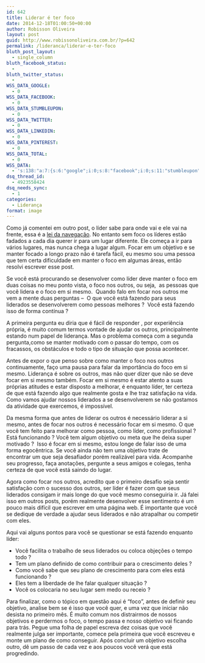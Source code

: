 ```yaml
---
id: 642
title: Liderar é ter foco
date: 2014-12-18T01:00:50+00:00
author: Robisson Oliveira
layout: post
guid: http://www.robissonoliveira.com.br/?p=642
permalink: /lideranca/liderar-e-ter-foco
bluth_post_layout:
  - single_column
bluth_facebook_status:
  - 
bluth_twitter_status:
  - 
WSS_DATA_GOOGLE:
  - 0
WSS_DATA_FACEBOOK:
  - 0
WSS_DATA_STUMBLEUPON:
  - 0
WSS_DATA_TWITTER:
  - 0
WSS_DATA_LINKEDIN:
  - 0
WSS_DATA_PINTEREST:
  - 0
WSS_DATA_TOTAL:
  - 0
WSS_DATA:
  - 's:138:"a:7:{s:6:"google";i:0;s:8:"facebook";i:0;s:11:"stumbleupon";i:0;s:7:"twitter";i:0;s:8:"linkedin";i:0;s:9:"pinterest";i:0;s:5:"total";i:0;}";'
dsq_thread_id:
  - 4923558424
dsq_needs_sync:
  - 1
categories:
  - Liderança
format: image
---
```

Como já comentei em outro post, o líder sabe para onde vai e ele vai na frente, essa é a [lei da navegação](http://www.robissonoliveira.com.br/lideranca/21-irrefutaveis-leis-da-lideranca-resumo-livro). No entanto sem foco os líderes estão fadados a cada dia querer ir para um lugar diferente. Ele começa a ir para vários lugares, mas nunca chega a lugar algum. Focar em um objetivo e se manter focado a longo prazo não é tarefa fácil, eu mesmo sou uma pessoa que tem certa dificuldade em manter o foco em algumas áreas, então resolvi escrever esse post.<!--more-->

Se você está procurando se desenvolver como líder deve manter o foco em duas coisas no meu ponto vista, o foco nos outros, ou seja,  as pessoas que você lidera e o foco em si mesmo.  Quando falo em focar nos outros me vem a mente duas perguntas &#8211;  O que você está fazendo para seus liderados se desenvolverem como pessoas melhores ?  Você está fazendo isso de forma contínua ?

A primeira pergunta eu diria que é fácil de responder , por experiência própria, é muito comum termos vontade de ajudar os outros, principalmente estando num papel de liderança. Mas o problema começa com a segunda pergunta,como se manter motivado com o passar do tempo, com os fracassos, os obstáculos e todo o tipo de situação que possa acontecer.

Antes de expor o que penso sobre como manter o foco nos outros continuamente, faço uma pausa para falar da importância do foco em si mesmo. Liderança é sobre os outros, mas não quer dizer que não se deve focar em si mesmo também. Focar em si mesmo é estar atento a suas próprias atitudes e estar disposto a melhorar, é enquanto líder, ter certeza de que está fazendo algo que realmente gosta e lhe traz satisfação na vida. Como vamos ajudar nossos liderados a se desenvolverem se não gostamos da atividade que exercemos, é impossível.

Da mesma forma que antes de liderar os outros é necessário liderar a si mesmo, antes de focar nos outros é necessário focar em si mesmo. O que você tem feito para melhorar como pessoa, como líder, como profissional ? Está funcionando ? Você tem algum objetivo ou meta que lhe deixa super motivado ?  Isso é focar em si mesmo, estou longe de falar isso de uma forma egocêntrica. Se você ainda não tem uma objetivo trate de encontrar um que seja desafiador porém realizável para vida. Acompanhe seu progresso, faça anotações, pergunte a seus amigos e colegas, tenha certeza de que você está saindo do lugar.

Agora como focar nos outros, acredito que o primeiro desafio seja sentir satisfação com o sucesso dos outros, ser líder é fazer com que seus liderados consigam ir mais longe do que você mesmo conseguiria ir. Já falei isso em outros posts, porém realmente desenvolver esse sentimento é um pouco mais difícil que escrever em uma página web. É importante que você se dedique de verdade a ajudar seus liderados e não atrapalhar ou competir com eles.

Aqui vai alguns pontos para você se questionar se está fazendo enquanto líder:

  * Você facilita o trabalho de seus liderados ou coloca objeções o tempo todo ?
  * Tem um plano definido de como contribuir para o crescimento deles ?
  * Como você sabe que seu plano de crescimento para com eles está funcionando ?
  * Eles tem a liberdade de lhe falar qualquer situação ?
  * Você os colocaria no seu lugar sem medo ou receio ?

Para finalizar, como o tópico em questão aqui é &#8220;foco&#8221;, antes de definir seu objetivo, analise bem se é isso que você quer, e uma vez que iniciar não desista no primeiro mês. É muito comum nos distrairmos de nossos objetivos e perdermos o foco, o tempo passa e nosso objetivo vai ficando para trás. Pegue uma folha de papel escreva dez coisas que você realmente julga ser importante, comece pela primeira que você escreveu e monte um plano de como conseguir. Após concluir um objetivo escolha outro, dê um passo de cada vez e aos poucos você verá que está progredindo.

&nbsp;

##
